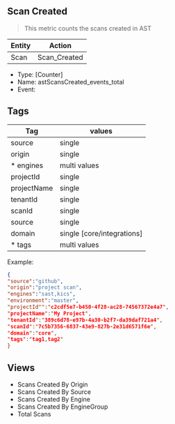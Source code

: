 ## Scan Created
> This metric counts the scans created in AST

| Entity        | Action |
| ------------- | ------------- |
| Scan          | Scan_Created  |


- Type: [Counter]
- Name: astScansCreated_events_total
- Event: 


## Tags

| Tag           | values  |
| ------------- | ------------- |
| source        | single  |
| origin        | single  |
| * engines     | multi values  |
| projectId     | single  |
| projectName   | single  |
| tenantId      | single  |
| scanId        | single  |
| source        | single  |
| domain        | single [core/integrations]  |
| * tags        | multi values  |



Example:

```json
{
"source":"github",
"origin":"project scan",
"engines":"sast,kics",
"environment":"master",
"projectId"":"c2cdf5e7-b450-4f28-ac28-74567372e4a7",
"projectName":"My Project",
"tenantId":"389c6d78-e97b-4a30-b2f7-da39daf721a4",
"scanId":"7c5b7356-6837-43e9-827b-2e31d6571f6e",
"domain":"core",
"tags":"tag1,tag2"
} 
```

## Views 
- Scans Created  By Origin 
- Scans Created  By Source
- Scans Created  By Engine
- Scans Created  By EngineGroup
- Total Scans


 
